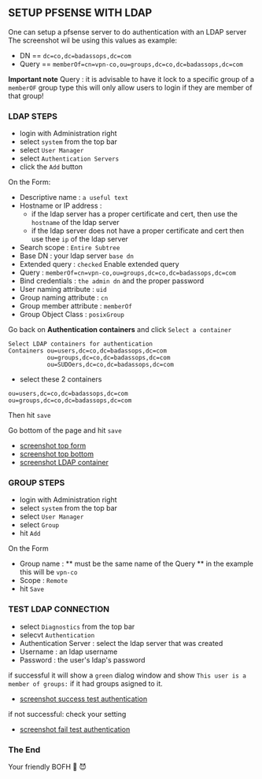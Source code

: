 ## SETUP PFSENSE WITH LDAP

One can setup a pfsense server to do authentication with an LDAP server
The screenshot wil be using this values as example:
- DN == `dc=co,dc=badassops,dc=com`
- Query == `memberOf=cn=vpn-co,ou=groups,dc=co,dc=badassops,dc=com`

**Important note**
Query : it is advisable to have it lock to a specific group of a `memberOF` group type
  this will only allow users to login if they are member of that group!

### LDAP STEPS

- login with Administration right
- select `system` from the top bar
- select `User Manager`
- select `Authentication Servers`
- click the `Add` button

On the Form:
- Descriptive name : `a useful text`
- Hostname or IP address : 
  - if the ldap server has a proper certificate and cert, then use the `hostname` of the ldap server
  - if the ldap server does not have a proper certificate and cert then use thee `ip` of the ldap server
- Search scope : `Entire Subtree`
- Base DN : your ldap server `base dn`
- Extended query : `checked` Enable extended query
- Query : `memberOf=cn=vpn-co,ou=groups,dc=co,dc=badassops,dc=com`
- Bind credentials : `the admin dn` and the proper password
- User naming attribute : `uid`
- Group naming attribute : `cn`
- Group member attribute : `memberOf`
- Group Object Class : `posixGroup`

Go back on **Authentication containers** and click `Select a container`
```
Select LDAP containers for authentication
Containers ou=users,dc=co,dc=badassops,dc=com
           ou=groups,dc=co,dc=badassops,dc=com
           ou=SUDOers,dc=co,dc=badassops,dc=com
```
- select these 2 containers
```
ou=users,dc=co,dc=badassops,dc=com
ou=groups,dc=co,dc=badassops,dc=com
```
Then hit `save`

Go bottom of the page and hit `save`

- [screenshot top form](https://github.com/badassops/ldap-tool-go/blob/main/docs/pfsense/Authentication-Servers-form-top.png) 
- [screenshot top bottom](https://github.com/badassops/ldap-tool-go/blob/main/docs/pfsense/Authentication-Servers-form-bottom.png) 
- [screenshot LDAP container](https://github.com/badassops/ldap-tool-go/blob/main/docs/pfsense/select-LDAP-Container.png) 


### GROUP STEPS

- login with Administration right
- select `system` from the top bar
- select `User Manager`
- select `Group`
- hit `Add`

On the Form
- Group name : ** must be the same name of the Query ** in the example this will be `vpn-co`
- Scope : `Remote`
- hit `Save`


### TEST LDAP CONNECTION
- select `Diagnostics` from the top bar
- selecvt `Authentication`
- Authentication Server : select the ldap server that was created
- Username : an ldap username
- Password : the user's ldap's password


if successful it will show a `green` dialog window and show `This user is a member of groups:`
if it had groups asigned to it.
- [screenshot success test authentication](https://github.com/badassops/ldap-tool-go/blob/main/docs/pfsense/Diagnostics-Authentication-success.png) 

if not successful: check your setting
- [screenshot fail test authentication](https://github.com/badassops/ldap-tool-go/blob/main/docs/pfsense/Diagnostics-Authentication-failed.png) 

### The End
Your friendly BOFH 🦄  😈
